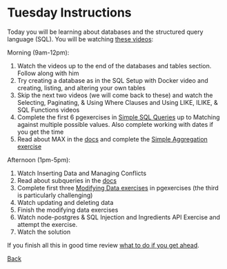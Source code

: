 # Tuesday Instructions

Today you will be learning about databases and the structured query language (SQL). You will be watching [these videos](https://frontendmasters.com/courses/sql/):

Morning (9am-12pm):
1. Watch the videos up to the end of the databases and tables section. Follow along with him
2. Try creating a database as in the SQL Setup with Docker video and creating, listing, and altering your own tables
3. Skip the next two videos (we will come back to these) and watch the Selecting, Paginating, & Using Where Clauses and Using LIKE, ILIKE, & SQL Functions videos
4. Complete the first 6 pgexercises in [Simple SQL Queries](https://pgexercises.com/questions/basic/) up to Matching against multiple possible values. Also complete working with dates if you get the time
5. Read about MAX in the [docs](https://www.w3schools.com/sql/sql_min_max.asp) and complete the [Simple Aggregation exercise](https://pgexercises.com/questions/basic/agg.html)

Afternoon (1pm-5pm):
1. Watch Inserting Data and Managing Conflicts
2. Read about subqueries in the [docs](https://www.geeksforgeeks.org/sql/sql-subquery/)
3. Complete first three [Modifying Data exercises](https://pgexercises.com/questions/updates/) in pgexercises (the third is particularly challenging)
4. Watch updating and deleting data 
5. Finish the modifying data exercises
6. Watch node-postgres & SQL Injection and Ingredients API Exercise and attempt the exercise.
7. Watch the solution

If you finish all this in good time review [what to do if you get ahead](../Week%201/1-Intro/tips.md).

[Back](week-4-links.md)
